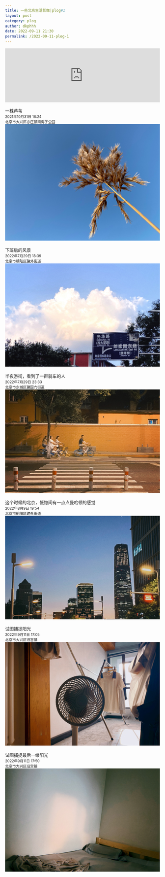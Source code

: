 ```yaml
---
title: 一些北京生活影像|plog#1
layout: post
category: plog
author: dkphhh
date: 2022-09-11 21:30
permalink: /2022-09-11-plog-1
---
```

<iframe allow="autoplay *; encrypted-media *; fullscreen *; clipboard-write" frameborder="0" height="175" style="width:100%;max-width:660px;overflow:hidden;background:transparent;" sandbox="allow-forms allow-popups allow-same-origin allow-scripts allow-storage-access-by-user-activation allow-top-navigation-by-user-activation" src="https://embed.music.apple.com/cn/album/%E5%BA%94%E8%AF%A52022/1637052066?i=1637052266"></iframe>

一株芦苇
<br><small>2021年10月31日 16:24<br>
北京市大兴区亦庄镇南海子公园</small><br>
![](../img/plog1/IMG_5810.jpeg)
<br>
<br>
下班后的风景
<br><small>2022年7月29日 18:39<br>
北京市朝阳区建外街道</small><br>
![](../img/plog1/IMG_8236.jpeg)
<br>
<br>
半夜游街，看到了一群骑车的人
<br><small>2022年7月29日 23:33<br>
北京市东城区建国门街道</small><br>
![](../img/plog1/IMG_8465.jpeg)
<br>
<br>
这个时候的北京，恍惚间有一点点曼哈顿的感觉<br><small>2022年8月9日 19:54<br>
北京市朝阳区建外街道</small><br>
![](../img/plog1/IMG_8275.jpeg)
<br>
<br>
试图捕捉阳光
<br><small>2022年9月11日 17:05<br>
北京市大兴区旧宫镇</small><br>
![](../img/plog1/IMG_8451.jpeg)
<br>
<br>
试图捕捉最后一缕阳光
<br><small>2022年9月11日 17:50<br>
北京市大兴区旧宫镇</small><br>
![](../img/plog1/IMG_8458.jpeg)
<br>
<br>